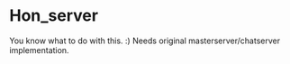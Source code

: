 # Hon_server

You know what to do with this. :)
Needs original masterserver/chatserver implementation.
